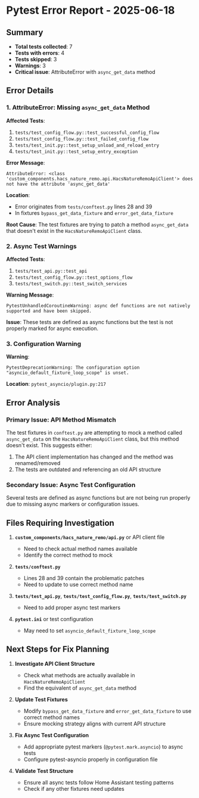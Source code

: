 # Pytest Error Report - 2025-06-18

## Summary

- **Total tests collected**: 7
- **Tests with errors**: 4
- **Tests skipped**: 3
- **Warnings**: 3
- **Critical issue**: AttributeError with `async_get_data` method

## Error Details

### 1. AttributeError: Missing `async_get_data` Method

**Affected Tests**:

1. `tests/test_config_flow.py::test_successful_config_flow`
2. `tests/test_config_flow.py::test_failed_config_flow`
3. `tests/test_init.py::test_setup_unload_and_reload_entry`
4. `tests/test_init.py::test_setup_entry_exception`

**Error Message**:

```
AttributeError: <class 'custom_components.hacs_nature_remo.api.HacsNatureRemoApiClient'> does not have the attribute 'async_get_data'
```

**Location**:

- Error originates from `tests/conftest.py` lines 28 and 39
- In fixtures `bypass_get_data_fixture` and `error_get_data_fixture`

**Root Cause**:
The test fixtures are trying to patch a method `async_get_data` that doesn't exist in the `HacsNatureRemoApiClient` class.

### 2. Async Test Warnings

**Affected Tests**:

1. `tests/test_api.py::test_api`
2. `tests/test_config_flow.py::test_options_flow`
3. `tests/test_switch.py::test_switch_services`

**Warning Message**:

```
PytestUnhandledCoroutineWarning: async def functions are not natively supported and have been skipped.
```

**Issue**: These tests are defined as async functions but the test is not properly marked for async execution.

### 3. Configuration Warning

**Warning**:

```
PytestDeprecationWarning: The configuration option "asyncio_default_fixture_loop_scope" is unset.
```

**Location**: `pytest_asyncio/plugin.py:217`

## Error Analysis

### Primary Issue: API Method Mismatch

The test fixtures in `conftest.py` are attempting to mock a method called `async_get_data` on the `HacsNatureRemoApiClient` class, but this method doesn't exist. This suggests either:

1. The API client implementation has changed and the method was renamed/removed
2. The tests are outdated and referencing an old API structure

### Secondary Issue: Async Test Configuration

Several tests are defined as async functions but are not being run properly due to missing async markers or configuration issues.

## Files Requiring Investigation

1. **`custom_components/hacs_nature_remo/api.py`** or API client file

   - Need to check actual method names available
   - Identify the correct method to mock

2. **`tests/conftest.py`**

   - Lines 28 and 39 contain the problematic patches
   - Need to update to use correct method name

3. **`tests/test_api.py`**, **`tests/test_config_flow.py`**, **`tests/test_switch.py`**

   - Need to add proper async test markers

4. **`pytest.ini`** or test configuration
   - May need to set `asyncio_default_fixture_loop_scope`

## Next Steps for Fix Planning

1. **Investigate API Client Structure**

   - Check what methods are actually available in `HacsNatureRemoApiClient`
   - Find the equivalent of `async_get_data` method

2. **Update Test Fixtures**

   - Modify `bypass_get_data_fixture` and `error_get_data_fixture` to use correct method names
   - Ensure mocking strategy aligns with current API structure

3. **Fix Async Test Configuration**

   - Add appropriate pytest markers (`@pytest.mark.asyncio`) to async tests
   - Configure pytest-asyncio properly in configuration file

4. **Validate Test Structure**
   - Ensure all async tests follow Home Assistant testing patterns
   - Check if any other fixtures need updates

